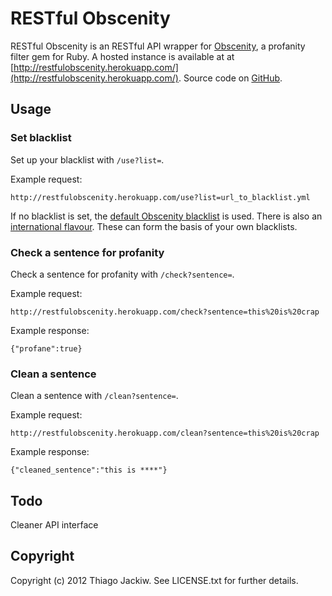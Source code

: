 # RESTful Obscenity

RESTful Obscenity is an RESTful API wrapper for [Obscenity](https://github.com/tjackiw/obscenity), a profanity filter gem for Ruby. A hosted instance is available at at [http://restfulobscenity.herokuapp.com/](http://restfulobscenity.herokuapp.com/). Source code on [GitHub](https://github.com/emilesilvis/restfulobscenity).

## Usage

### Set blacklist

Set up your blacklist with ```/use?list=```.

Example request:

```
http://restfulobscenity.herokuapp.com/use?list=url_to_blacklist.yml
```

If no blacklist is set, the [default Obscenity blacklist](https://raw.github.com/tjackiw/obscenity/master/config/blacklist.yml) is used. There is also an [international flavour](https://raw.github.com/tjackiw/obscenity/master/config/international.yml). These can form the basis of your own blacklists.

### Check a sentence for profanity
Check a sentence for profanity with ```/check?sentence=```.

Example request:

```
http://restfulobscenity.herokuapp.com/check?sentence=this%20is%20crap
```

Example response:

```
{"profane":true}
```

### Clean a sentence
Clean a sentence with ```/clean?sentence=```.

Example request:

```
http://restfulobscenity.herokuapp.com/clean?sentence=this%20is%20crap
```

Example response:

```
{"cleaned_sentence":"this is ****"}
```

## Todo
Cleaner API interface

## Copyright

Copyright (c) 2012 Thiago Jackiw. See LICENSE.txt for further details.
